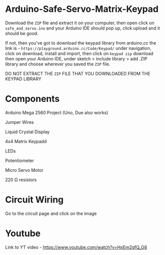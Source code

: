 # Arduino-Safe-Servo-Matrix-Keypad

Download the `ZIP` file and extract it on your computer, then open click on `safe_and_servo.ino` and your Arduino IDE should pop up, click upload and it should be good.

If not, then you've got to download the keypad library from arduino.cc the link is - `https://playground.arduino.cc/Code/Keypad/` under navigation, click on download, install and import, then click on `keypad zip` download then open your Arduino IDE, under sketch > include library > add .ZIP library and choose wherever you saved the `ZIP` file.

DO NOT EXTRACT THE `ZIP` FILE THAT YOU DOWNLOADED FROM THE KEYPAD LIBRARY


# Components

Arduino Mega 2560 Project (Uno, Due also works)

Jumper Wires

Liquid Crystal Display

4x4 Matrix Keypadd

LEDs

Potentiometer

Micro Servo Motor

220 Ω resistors

# Circuit Wiring

Go to the circuit page and click on the image

# Youtube

Link to YT video - https://www.youtube.com/watch?v=HxEm2qfQ_G8


